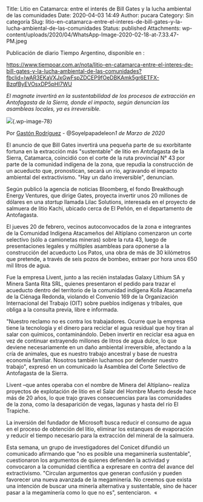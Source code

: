 Title: Litio en Catamarca: entre el interés de Bill Gates y la lucha ambiental de las comunidades
Date: 2020-04-03 14:49
Author: pucara
Category: Sin categoría
Slug: litio-en-catamarca-entre-el-interes-de-bill-gates-y-la-lucha-ambiental-de-las-comunidades
Status: published
Attachments: wp-content/uploads/2020/04/WhatsApp-Image-2020-02-18-at-7.33.47-PM.jpeg

<!-- wp:paragraph -->

Publicación de diario Tiempo Argentino, disponible en :

<!-- /wp:paragraph -->

<!-- wp:paragraph -->

<https://www.tiempoar.com.ar/nota/litio-en-catamarca-entre-el-interes-de-bill-gates-y-la-lucha-ambiental-de-las-comunidades?fbclid=IwAR3EKaVXJxGwFspZDCEP9fOeDBKAmk5gr6ETFX-BzqfByEVOsxDP5pHI7WU>

<!-- /wp:paragraph -->

<!-- wp:paragraph -->

*El magnate invertirá en la sustentabilidad de los procesos de extracción en Antofagasta de la Sierra, donde el impacto, según denuncian las asambleas locales, ya es irreversible.*

<!-- /wp:paragraph -->

<!-- wp:image {"id":78,"sizeSlug":"large"} -->

![](http://pucara.ga/wp-content/uploads/2020/04/WhatsApp-Image-2020-02-18-at-7.33.47-PM-1024x696.jpeg){.wp-image-78}

<!-- /wp:image -->

<!-- wp:paragraph -->

Por [Gastón Rodríguez](https://www.tiempoar.com.ar/autor/gaston-rodriguez) - \@Soyelpapadeleon*1 de Marzo de 2020*

<!-- /wp:paragraph -->

<!-- wp:paragraph -->

El anuncio de que Bill Gates invertirá una pequeña parte de su exorbitante fortuna en la extracción más "sustentable" de litio en Antofagasta de la Sierra, Catamarca, coincidió con el corte de la ruta provincial N° 43 por parte de la comunidad indígena de la zona, que repudia la construcción de un acueducto que, pronostican, secará un río, agravando el impacto ambiental del extractivismo. "Hay un daño irreversible", denuncian.

<!-- /wp:paragraph -->

<!-- wp:paragraph -->

Según publicó la agencia de noticias Bloomberg, el fondo Breakthough Energy Ventures, que dirige Gates, proyecta invertir unos 20 millones de dólares en una *startup* llamada Lilac Solutions, interesada en el proyecto de salmuera de litio Kachi, ubicado cerca de El Peñón, en el departamento de Antofagasta.

<!-- /wp:paragraph -->

<!-- wp:paragraph -->

El jueves 20 de febrero, vecinos autoconvocados de la zona e integrantes de la Comunidad Indígena Atacameños del Altiplano comenzaron un corte selectivo (sólo a camionetas mineras) sobre la ruta 43, luego de presentaciones legales y múltiples asambleas para oponerse a la construcción del acueducto Los Patos, una obra de más de 30 kilómetros que pretende, a través de seis pozos de bombeo, extraer por hora unos 650 mil litros de agua.

<!-- /wp:paragraph -->

<!-- wp:html /-->

<!-- wp:html /-->

<!-- wp:paragraph -->

Fue la empresa Livent, junto a las recién instaladas Galaxy Lithium SA y Minera Santa Rita SRL, quienes presentaron el pedido para trazar el acueducto dentro del territorio de la comunidad indígena Kolla Atacameña de la Ciénaga Redonda, violando el Convenio 169 de la Organización Internacional del Trabajo (OIT) sobre pueblos indígenas y tribales, que obliga a la consulta previa, libre e informada.

<!-- /wp:paragraph -->

<!-- wp:paragraph -->

"Nuestro reclamo no es contra los trabajadores. Ocurre que la empresa tiene la tecnología y el dinero para reciclar el agua residual que hoy tiran al salar con químicos, contaminándolo. Deben invertir en reciclar esa agua en vez de continuar extrayendo millones de litros de agua dulce, lo que deviene necesariamente en un daño ambiental irreversible, afectando a la cría de animales, que es nuestro trabajo ancestral y base de nuestra economía familiar. Nosotros también luchamos por defender nuestro trabajo", expresó en un comunicado la Asamblea del Corte Selectivo de Antofagasta de la Sierra.

<!-- /wp:paragraph -->

<!-- wp:paragraph -->

Livent –que antes operaba con el nombre de Minera del Altiplano– realiza proyectos de explotación de litio en el Salar del Hombre Muerto desde hace más de 20 años, lo que trajo graves consecuencias para las comunidades de la zona, como la desaparición de vegas, lagunas y hasta del río El Trapiche.

<!-- /wp:paragraph -->

<!-- wp:paragraph -->

La inversión del fundador de Microsoft busca reducir el consumo de agua en el proceso de obtención del litio, eliminar los estanques de evaporación y reducir el tiempo necesario para la extracción del mineral de la salmuera.

<!-- /wp:paragraph -->

<!-- wp:paragraph -->

Esta semana, un grupo de investigadores del Conicet difundió un comunicado afirmando que "no es posible una megaminería sustentable", cuestionaron los argumentos de quienes defienden la actividad y convocaron a la comunidad científica a expresare en contra del avance del extractivismo. "Circulan argumentos que generan confusión y pueden favorecer una nueva avanzada de la megaminería. No creemos que exista una intención de buscar una minería alternativa y sustentable, sino de hacer pasar a la megaminería como lo que no es", sentenciaron.  «

<!-- /wp:paragraph -->
